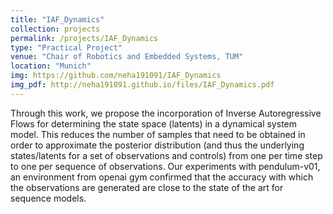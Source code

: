 ```yaml
---
title: "IAF_Dynamics"
collection: projects
permalink: /projects/IAF_Dynamics
type: "Practical Project"
venue: "Chair of Robotics and Embedded Systems, TUM"
location: "Munich"
img: https://github.com/neha191091/IAF_Dynamics
img_pdf: http://neha191091.github.io/files/IAF_Dynamics.pdf
---
```


Through this work, we propose the incorporation of Inverse Autoregressive Flows
for determining the state space (latents) in a dynamical system model. 
This reduces the number of samples that need to be obtained in order to approximate 
the posterior distribution (and thus the underlying states/latents for a set of 
observations and controls) from one per time step to one per sequence of observations. 
Our experiments with pendulum-v01, an environment from openai gym confirmed that the 
accuracy with which the observations are generated are close to the state of the art 
for sequence models.